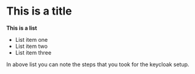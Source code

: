 # This is a title

**This is a list**
- List item one
- List item two
- List item three

In above list you can note the steps that you took for the keycloak setup.